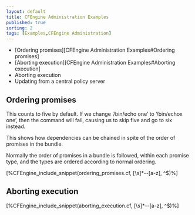 ```yaml
---
layout: default
title: CFEngine Administration Examples
published: true
sorting: 2
tags: [Examples,CFEngine Administration]
---
```


* [Ordering promises][CFEngine Administration Examples#Ordering promises]
* [Aborting execution][CFEngine Administration Examples#Aborting execution]
* Aborting execution
* Updating from a central policy server

## Ordering promises

This counts to five by default. If we change ‘/bin/echo one’ to ‘/bin/echox one’, then the command will fail, causing us to skip five and go to six instead.

This shows how dependencies can be chained in spite of the order of promises in the bundle.

Normally the order of promises in a bundle is followed, within each promise type, and the types are ordered according to normal ordering.


[%CFEngine_include_snippet(ordering_promises.cf, [\s]*--[a-z], ^$)%]

## Aborting execution ##

[%CFEngine_include_snippet(aborting_execution.cf, [\s]*--[a-z], ^$)%]
